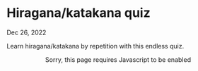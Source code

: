 <!DOCTYPE html>
<html lang='en'>
<head>
  <meta charset='utf-8'>
  <meta content='width=device-width, initial-scale=1.0' name='viewport'>
  <title>Hiragana/katakana quiz</title>
  <link rel="stylesheet" href="base.css">
  <style>
  #quiz {
    text-align: center;
  }
  .btn {
    display: block;
    max-width: 200px;
    background: #ddd;
    border: solid 2px #ddd;
    margin: 1em auto;
    cursor: pointer;
    border-radius: 0.2em;
    padding: 0.2em;
    user-select: none;
  }
  .msg {
    font-size: 5em;
  }
  .blue {
    background: #0095f6!important;
    border: solid 1px #0095f6!important;
    color: #fff;
  }
  .wrong {
    border: solid 2px #db4e3f!important;
  }
  .small {
    font-size: 0.8em;
  }
  </style>
</head>

# Hiragana/katakana quiz

Dec 26, 2022

Learn hiragana/katakana by repetition with this endless quiz.

<div id='quiz'>
  <noscript>Sorry, this page requires Javascript to be enabled</noscript>
</div>

<script>
(function() {

'use strict';

const hiragana = [
  ["あ", "a"], ["い", "i"], ["う", "u"], ["え", "e"], ["お", "o"],
  ["か", "ka"], ["き", "ki"], ["く", "ku"], ["け", "ke"], ["こ", "ko"],
  ["さ", "sa"], ["し", "shi"], ["す", "su"], ["せ", "se"], ["そ", "so"],
  ["た", "ta"], ["ち", "chi"], ["つ", "tsu"], ["て", "te"], ["と", "to"],
  ["な", "na"], ["に", "ni"], ["ぬ", "nu"], ["ね", "ne"], ["の", "no"],
  ["は", "ha"], ["ひ", "hi"], ["ふ", "fu"], ["へ", "he"], ["ほ", "ho"],
  ["ま", "ma"], ["み", "mi"], ["む", "mu"], ["め", "me"], ["も", "mo"],
  ["や", "ya"], ["ゆ", "yu"], ["よ", "yo"],
  ["ら", "ra"], ["り", "ri"], ["る", "ru"], ["れ", "re"], ["ろ", "ro"],
  ["わ", "wa"], ["ゐ", "wi"], ["ゑ", "we"], ["を", "wo"],
  ["ん", "n"],
  // diacritics
  ["が", "ga"], ["ぎ", "gi"], ["ぐ", "gu"], ["げ", "ge"], ["ご", "go"],
  ["ざ", "za"], ["じ", "ji"], ["ず", "zu"], ["ぜ", "ze"], ["ぞ", "zo"],
  ["だ", "da"], ["ぢ", "ji"], ["づ", "zu"], ["で", "de"], ["ど", "do"],
  ["ば", "ba"], ["び", "bi"], ["ぶ", "bu"], ["べ", "be"], ["ぼ", "bo"],
  ["ぱ", "pa"], ["ぴ", "pi"], ["ぷ", "pu"], ["ぺ", "pe"], ["ぽ", "po"]
];

const katakana = [
  ['ア', 'a'], ['イ', 'i'], ['ウ', 'u'], ['エ', 'e'], ['オ', 'o'],
  ['カ', 'ka'], ['キ', 'ki'], ['ク', 'ku'], ['ケ', 'ke'], ['コ', 'ko'],
  ['サ', 'sa'], ['シ', 'shi'], ['ス', 'su'], ['セ', 'se'], ['ソ', 'so'],
  ['タ', 'ta'], ['チ', 'chi'], ['ツ', 'tsu'], ['テ', 'te'], ['ト', 'to'],
  ['ナ', 'na'], ['ニ', 'ni'], ['ヌ', 'nu'], ['ネ', 'ne'], ['ノ', 'no'],
  ['ハ', 'ha'], ['ヒ', 'hi'], ['フ', 'fu'], ['ヘ', 'he'], ['ホ', 'ho'],
  ['マ', 'ma'], ['ミ', 'mi'], ['ム', 'mu'], ['メ', 'me'], ['モ', 'mo'],
  ['ヤ', 'ya'], ['ユ', 'yu'], ['ヨ', 'yo'],
  ['ラ', 'ra'], ['リ', 'ri'], ['ル', 'ru'], ['レ', 're'], ['ロ', 'ro'],
  ['ワ', 'wa'], ['ヰ', 'wi'], ['ヱ', 'we'], ['ヲ', 'wo'],
  ['ン', 'n'],
  // diacritics
  ['ガ', 'ga'], ['ギ', 'gi'], ['グ', 'gu'], ['ゲ', 'ge'], ['ゴ', 'go'],
  ['ザ', 'za'], ['ジ', 'ji'], ['ズ', 'zu'], ['ゼ', 'ze'], ['ゾ', 'zo'],
  ['ダ', 'da'], ['ヂ', 'ji'], ['ヅ', 'zu'], ['デ', 'de'], ['ド', 'do'],
  ['バ', 'ba'], ['ビ', 'bi'], ['ブ', 'bu'], ['ベ', 'be'], ['ボ', 'bo'],
  ['パ', 'pa'], ['ピ', 'pi'], ['プ', 'pu'], ['ペ', 'pe'], ['ポ', 'po']
];

//--------------------------------------------------------------------

const state = {
  symbols: [],
  remains: [],
  kana: 0,            // hiragana or katakana
  romaji: 0,          // guessed by kana or romaji
  options: [],
  guess: [],
  correct: 0,
  step: 0,
  slip: false
};

function next(kanaChanged) {
  if (state.remains.length < 1 || kanaChanged) {
    let s = state.kana ? katakana.slice() : hiragana.slice();
    state.symbols = shuffle(s);
    state.remains = state.symbols.slice();
  }
  let selected = state.remains.pop();
  let options = [[selected, true]];
  let acc = [ selected[0] ];
  let len = state.symbols.length;
  for (let i = 0; i < 3; i++) {
    let pair;
    do {
      let r = Math.floor(Math.random() * len);
      pair = state.symbols[r];
    } while(acc.includes(pair[0]));
    options.push([pair, false]);
    acc.push(pair[0]);
  }
  state.options = shuffle(options);
  state.guess = selected;
  state.slip = false;

  if (!kanaChanged) {
    state.step += 1;
  }

  updateUI();
}

function elem(selector, text, clickHandler) {
  let p = selector.split('.');
  let el = document.createElement(p[0]);
  if (p.length > 1) {
    for (let i = 1; i < p.length; i++) {
      el.classList.add(p[i]);
    }
  }
  if (typeof text === 'string') {
    el.innerText = text;
  } else if (typeof text === 'function') {
    el.addEventListener('click', text, false);
  } else if (Array.isArray(text)) {
    for (let i = 0; i < text.length; i++) {
      el.appendChild(text[i]);
    }
  }
  if (typeof clickHandler === 'function') {
    el.addEventListener('click', clickHandler, false);
  }
  return el;
}

function shuffle(array) {
  for (let i = array.length - 1; i > 0; i--) {
    const j = Math.floor(Math.random() * (i + 1));
    const temp = array[i];
    array[i] = array[j];
    array[j] = temp;
  }
  return array;
}

function checkAnsw(e) {
  let answ = e.target.innerText;
  let correct = state.guess[Math.abs(state.romaji - 1)] === answ;
  if (correct) {
    if (!state.slip) {
      state.correct += 1;
    }
    next();
  } else {
    e.target.classList.add('wrong');
    state.slip = true;
  }
}

// -------------------------- UI --------------------------------------

const progress = elem('div');
const msg = elem('div.msg');

const btn1 = elem('div.btn', checkAnsw);
const btn2 = elem('div.btn', checkAnsw);
const btn3 = elem('div.btn', checkAnsw);
const btn4 = elem('div.btn', checkAnsw);

const btnToggleKana = elem('div.btn.small', function() {
  state.kana = Math.abs(state.kana - 1);
  next(true);
});

const btnToggleRomaji = elem('div.btn.small', function() {
  state.romaji = Math.abs(state.romaji - 1);
  next(true);
});

const wrapper = elem('div', [
  progress,
  msg,
  btn1,
  btn2,
  btn3,
  btn4,
  elem('div.btn.blue', 'next', function() { next() }),
  elem('hr'),
  elem('h3', 'settings'),
  btnToggleKana,
  btnToggleRomaji
]);

function updateUI() {
  let miss = (state.step - 1) - state.correct;
  progress.innerText = '№ ' + state.step + ' (' + miss + ' missed)';
  msg.innerText = state.guess[state.romaji];

  let options = state.options;
  let btns = [btn1, btn2, btn3, btn4];
  for (let i = 0; i < btns.length; i++) {
    btns[i].classList.remove('wrong');
    btns[i].innerText = options[i][0][Math.abs(state.romaji - 1)];
  }

  // settings

  btnToggleKana.innerText = state.kana ? 'switch to hiragana' : 'switch to katakana';
  btnToggleRomaji.innerText = state.romaji ? 'guess by romaji' : 'guess by kana';
}


// --------------------------- Install and run ------------------------------------

document.getElementById('quiz').appendChild(wrapper);
next();

})();
</script>
